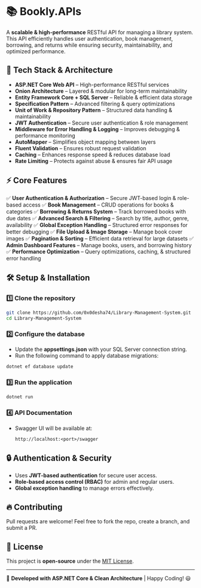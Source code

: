 # 📚 Bookly.APIs

A **scalable & high-performance** RESTful API for managing a library system. This API efficiently handles user authentication, book management, borrowing, and returns while ensuring security, maintainability, and optimized performance.

## 🚀 Tech Stack & Architecture

- **ASP.NET Core Web API** – High-performance RESTful services
- **Onion Architecture** – Layered & modular for long-term maintainability
- **Entity Framework Core + SQL Server** – Reliable & efficient data storage
- **Specification Pattern** – Advanced filtering & query optimizations
- **Unit of Work & Repository Pattern** – Structured data handling & maintainability
- **JWT Authentication** – Secure user authentication & role management
- **Middleware for Error Handling & Logging** – Improves debugging & performance monitoring
- **AutoMapper** – Simplifies object mapping between layers
- **Fluent Validation** – Ensures robust request validation
- **Caching** – Enhances response speed & reduces database load
- **Rate Limiting** – Protects against abuse & ensures fair API usage

## ⚡ Core Features

✅ **User Authentication & Authorization** – Secure JWT-based login & role-based access
✅ **Book Management** – CRUD operations for books & categories
✅ **Borrowing & Returns System** – Track borrowed books with due dates
✅ **Advanced Search & Filtering** – Search by title, author, genre, availability
✅ **Global Exception Handling** – Structured error responses for better debugging
✅ **File Upload & Image Storage** – Manage book cover images
✅ **Pagination & Sorting** – Efficient data retrieval for large datasets
✅ **Admin Dashboard Features** – Manage books, users, and borrowing history
✅ **Performance Optimization** – Query optimizations, caching, & structured error handling

## 🛠️ Setup & Installation

### 1️⃣ Clone the repository
```sh
git clone https://github.com/0x0desha74/Library-Management-System.git
cd Library-Management-System
```

### 2️⃣ Configure the database
- Update the **appsettings.json** with your SQL Server connection string.
- Run the following command to apply database migrations:
```sh
dotnet ef database update
```

### 3️⃣ Run the application
```sh
dotnet run
```

### 4️⃣ API Documentation
- Swagger UI will be available at:
  ```
  http://localhost:<port>/swagger
  ```

## 🔒 Authentication & Security
- Uses **JWT-based authentication** for secure user access.
- **Role-based access control (RBAC)** for admin and regular users.
- **Global exception handling** to manage errors effectively.

## 🔥 Contributing
Pull requests are welcome! Feel free to fork the repo, create a branch, and submit a PR.

## 📜 License
This project is **open-source** under the [MIT License](LICENSE).

---
🚀 **Developed with ASP.NET Core & Clean Architecture** | Happy Coding! 😃
